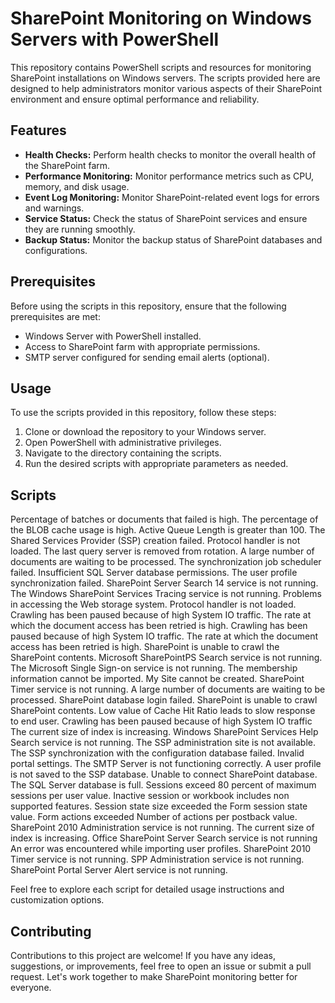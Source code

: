 # SharePoint Monitoring on Windows Servers with PowerShell

This repository contains PowerShell scripts and resources for monitoring SharePoint installations on Windows servers. The scripts provided here are designed to help administrators monitor various aspects of their SharePoint environment and ensure optimal performance and reliability.


## Features

- **Health Checks:** Perform health checks to monitor the overall health of the SharePoint farm.
- **Performance Monitoring:** Monitor performance metrics such as CPU, memory, and disk usage.
- **Event Log Monitoring:** Monitor SharePoint-related event logs for errors and warnings.
- **Service Status:** Check the status of SharePoint services and ensure they are running smoothly.
- **Backup Status:** Monitor the backup status of SharePoint databases and configurations.

## Prerequisites

Before using the scripts in this repository, ensure that the following prerequisites are met:

- Windows Server with PowerShell installed.
- Access to SharePoint farm with appropriate permissions.
- SMTP server configured for sending email alerts (optional).

## Usage

To use the scripts provided in this repository, follow these steps:

1. Clone or download the repository to your Windows server.
2. Open PowerShell with administrative privileges.
3. Navigate to the directory containing the scripts.
4. Run the desired scripts with appropriate parameters as needed.

## Scripts

Percentage of batches or documents that failed is high.
The percentage of the BLOB cache usage is high.
Active Queue Length is greater than 100.
The Shared Services Provider (SSP) creation failed.
Protocol handler is not loaded.
The last query server is removed from rotation.
A large number of documents are waiting to be processed.
The synchronization job scheduler failed.
Insufficient SQL Server database permissions.
The user profile synchronization failed.
SharePoint Server Search 14 service is not running.
The Windows SharePoint Services Tracing service is not running.
Problems in accessing the Web storage system.
Protocol handler is not loaded.
Crawling has been paused because of high System IO traffic.
The rate at which the document access has been retried is high.
Crawling has been paused because of high System IO traffic.
The rate at which the document access has been retried is high.
SharePoint is unable to crawl the SharePoint contents.
Microsoft SharePointPS Search service is not running.
The Microsoft Single Sign-on service is not running.
The membership information cannot be imported.
My Site cannot be created.
SharePoint Timer service is not running.
A large number of documents are waiting to be processed.
SharePoint database login failed.
SharePoint is unable to crawl SharePoint contents.
Low value of Cache Hit Ratio leads to slow response to end user.
Crawling has been paused because of high System IO traffic
The current size of index is increasing.
Windows SharePoint Services Help Search service is not running.
The SSP administration site is not available.
The SSP synchronization with the configuration database failed.
Invalid portal settings.
The SMTP Server is not functioning correctly.
A user profile is not saved to the SSP database.
Unable to connect SharePoint database.
The SQL Server database is full.
Sessions exceed 80 percent of maximum sessions per user value.
Inactive session or workbook includes non supported features.
Session state size exceeded the Form session state value.
Form actions exceeded Number of actions per postback value.
SharePoint 2010 Administration service is not running.
The current size of index is increasing.
Office SharePoint Server Search service is not running
An error was encountered while importing user profiles.
SharePoint 2010 Timer service is not running.
SPP Administration service is not running.
SharePoint Portal Server Alert service is not running.


Feel free to explore each script for detailed usage instructions and customization options.

## Contributing

Contributions to this project are welcome! If you have any ideas, suggestions, or improvements, feel free to open an issue or submit a pull request. Let's work together to make SharePoint monitoring better for everyone.
